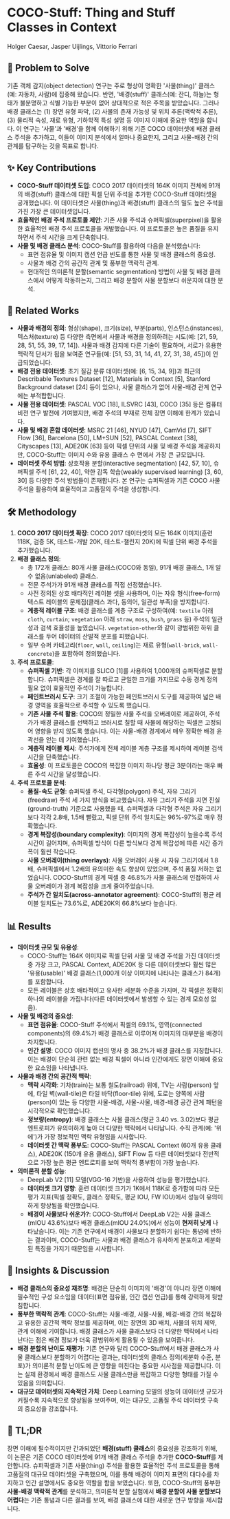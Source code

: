 # COCO-Stuff: Thing and Stuff Classes in Context
Holger Caesar, Jasper Uijlings, Vittorio Ferrari

## 🧩 Problem to Solve
기존 객체 감지(object detection) 연구는 주로 형상이 명확한 '사물(thing)' 클래스(예: 자동차, 사람)에 집중해 왔습니다. 반면, '배경(stuff)' 클래스(예: 잔디, 하늘)는 형태가 불분명하고 식별 가능한 부분이 없어 상대적으로 적은 주목을 받았습니다. 그러나 배경 클래스는 (1) 장면 유형 파악, (2) 사물의 존재 가능성 및 위치 추론(맥락적 추론), (3) 물리적 속성, 재료 유형, 기하학적 특성 설명 등 이미지 이해에 중요한 역할을 합니다. 이 연구는 '사물'과 '배경'을 함께 이해하기 위해 기존 COCO 데이터셋에 배경 클래스 주석을 추가하고, 이들이 이미지 분석에서 얼마나 중요한지, 그리고 사물-배경 간의 관계를 탐구하는 것을 목표로 합니다.

## ✨ Key Contributions
*   **COCO-Stuff 데이터셋 도입**: COCO 2017 데이터셋의 164K 이미지 전체에 91개의 배경(stuff) 클래스에 대한 픽셀 단위 주석을 추가한 COCO-Stuff 데이터셋을 공개했습니다. 이 데이터셋은 사물(thing)과 배경(stuff) 클래스의 밀도 높은 주석을 가진 가장 큰 데이터셋입니다.
*   **효율적인 배경 주석 프로토콜 제안**: 기존 사물 주석과 슈퍼픽셀(superpixel)을 활용한 효율적인 배경 주석 프로토콜을 개발했습니다. 이 프로토콜은 높은 품질을 유지하면서 주석 시간을 크게 단축합니다.
*   **사물 및 배경 클래스 분석**: COCO-Stuff를 활용하여 다음을 분석했습니다:
    *   표면 점유율 및 이미지 캡션 언급 빈도를 통한 사물 및 배경 클래스의 중요성.
    *   사물과 배경 간의 공간적 관계 및 풍부한 맥락적 관계.
    *   현대적인 의미론적 분할(semantic segmentation) 방법이 사물 및 배경 클래스에서 어떻게 작동하는지, 그리고 배경 분할이 사물 분할보다 쉬운지에 대한 분석.

## 📎 Related Works
*   **사물과 배경의 정의**: 형상($\text{shape}$), 크기($\text{size}$), 부분($\text{parts}$), 인스턴스($\text{instances}$), 텍스처($\text{texture}$) 등 다양한 측면에서 사물과 배경을 정의하려는 시도(예: [21, 59, 28, 51, 55, 39, 17, 14]). 사물과 배경 감지에 다른 기술이 필요하며, 서로가 유용한 맥락적 단서가 됨을 보여준 연구들(예: [51, 53, 31, 14, 41, 27, 31, 38, 45])이 언급되었습니다.
*   **배경 전용 데이터셋**: 초기 질감 분류 데이터셋(예: [6, 15, 34, 9])과 최근의 Describable Textures Dataset [12], Materials in Context [5], Stanford Background dataset [24] 등이 있으나, 사물 클래스가 없어 사물-배경 관계 연구에는 부적합합니다.
*   **사물 전용 데이터셋**: PASCAL VOC [18], ILSVRC [43], COCO [35] 등은 컴퓨터 비전 연구 발전에 기여했지만, 배경 주석의 부재로 전체 장면 이해에 한계가 있습니다.
*   **사물 및 배경 혼합 데이터셋**: MSRC 21 [46], NYUD [47], CamVid [7], SIFT Flow [36], Barcelona [50], LM+SUN [52], PASCAL Context [38], Cityscapes [13], ADE20K [63] 등이 픽셀 단위의 사물 및 배경 주석을 제공하지만, COCO-Stuff는 이미지 수와 유용 클래스 수 면에서 가장 큰 규모입니다.
*   **데이터셋 주석 방법**: 상호작용 분할(interactive segmentation) [42, 57, 10], 슈퍼픽셀 주석 [61, 22, 40], 약한 감독 학습(weakly supervised learning) [3, 60, 30] 등 다양한 주석 방법들이 존재합니다. 본 연구는 슈퍼픽셀과 기존 COCO 사물 주석을 활용하여 효율적이고 고품질의 주석을 생성합니다.

## 🛠️ Methodology
1.  **COCO 2017 데이터셋 확장**: COCO 2017 데이터셋의 모든 164K 이미지(훈련 118K, 검증 5K, 테스트-개발 20K, 테스트-챌린지 20K)에 픽셀 단위 배경 주석을 추가했습니다.
2.  **배경 클래스 정의**:
    *   총 172개 클래스: 80개 사물 클래스(COCO와 동일), 91개 배경 클래스, 1개 알 수 없음(unlabeled) 클래스.
    *   전문 주석가가 91개 배경 클래스를 직접 선정했습니다.
    *   사전 정의된 상호 배타적인 레이블 셋을 사용하며, 이는 자유 형식(free-form) 텍스트 레이블의 문제점(클래스 과다, 동의어, 일관성 부족)을 방지합니다.
    *   **계층적 레이블 구조**: 배경 클래스를 계층 구조로 구성하여(예: `textile` 아래 `cloth`, `curtain`; `vegetation` 아래 `straw`, `moss`, `bush`, `grass` 등) 주석의 일관성과 검색 효율성을 높였습니다. `vegetation-other`와 같이 광범위한 하위 클래스를 두어 데이터의 산발적 분포를 피했습니다.
    *   일부 슈퍼 카테고리(`floor`, `wall`, `ceiling`)는 재료 유형(`wall-brick`, `wall-concrete`)을 포함하여 정의했습니다.
3.  **주석 프로토콜**:
    *   **슈퍼픽셀 기반**: 각 이미지를 SLICO [1]를 사용하여 1,000개의 슈퍼픽셀로 분할합니다. 슈퍼픽셀은 경계를 잘 따르고 균일한 크기를 가지므로 수동 경계 정의 필요 없이 효율적인 주석이 가능합니다.
    *   **페인트브러시 도구**: 크기 조절이 가능한 페인트브러시 도구를 제공하여 넓은 배경 영역을 효율적으로 주석할 수 있도록 했습니다.
    *   **기존 사물 주석 활용**: COCO의 정밀한 사물 주석을 오버레이로 제공하여, 주석가가 배경 클래스를 선택하고 브러시로 칠할 때 사물에 해당하는 픽셀은 고정되어 영향을 받지 않도록 했습니다. 이는 사물-배경 경계에서 매우 정확한 배경 윤곽선을 얻는 데 기여했습니다.
    *   **계층적 레이블 제시**: 주석가에게 전체 레이블 계층 구조를 제시하여 레이블 검색 시간을 단축했습니다.
    *   **효율성**: 이 프로토콜은 COCO의 복잡한 이미지 하나당 평균 3분이라는 매우 빠른 주석 시간을 달성했습니다.
4.  **주석 프로토콜 분석**:
    *   **품질-속도 균형**: 슈퍼픽셀 주석, 다각형(polygon) 주석, 자유 그리기(freedraw) 주석 세 가지 방식을 비교했습니다. 자유 그리기 주석을 지면 진실(ground-truth) 기준으로 사용했을 때, 슈퍼픽셀과 다각형 주석은 자유 그리기보다 각각 2.8배, 1.5배 빨랐고, 픽셀 단위 주석 일치도는 96%-97%로 매우 정확했습니다.
    *   **경계 복잡성($\text{boundary complexity}$)**: 이미지의 경계 복잡성이 높을수록 주석 시간이 길어지며, 슈퍼픽셀 방식이 다른 방식보다 경계 복잡성에 따른 시간 증가폭이 훨씬 작습니다.
    *   **사물 오버레이($\text{thing overlays}$)**: 사물 오버레이 사용 시 자유 그리기에서 1.8배, 슈퍼픽셀에서 1.2배의 유의미한 속도 향상이 있었으며, 주석 품질 저하는 없었습니다. COCO-Stuff의 경계 픽셀 중 46.8%가 사물 클래스에 인접하여 사물 오버레이가 경계 복잡성을 크게 줄여주었습니다.
    *   **주석가 간 일치도($\text{across-annotator agreement}$)**: COCO-Stuff의 평균 레이블 일치도는 73.6%로, ADE20K의 66.8%보다 높습니다.

## 📊 Results
*   **데이터셋 규모 및 유용성**:
    *   COCO-Stuff는 164K 이미지로 픽셀 단위 사물 및 배경 주석을 가진 데이터셋 중 가장 크고, PASCAL Context, ADE20K 등 다른 데이터셋보다 훨씬 많은 '유용(usable)' 배경 클래스(1,000개 이상 이미지에 나타나는 클래스가 84개)를 포함합니다.
    *   모든 레이블은 상호 배타적이고 유사한 세분화 수준을 가지며, 각 픽셀은 정확히 하나의 레이블을 가집니다(다른 데이터셋에서 발생할 수 있는 경계 모호성 없음).
*   **사물 및 배경의 중요성**:
    *   **표면 점유율**: COCO-Stuff 주석에서 픽셀의 69.1%, 영역(connected components)의 69.4%가 배경 클래스로 이루어져 이미지의 대부분을 배경이 차지합니다.
    *   **인간 설명**: COCO 이미지 캡션의 명사 중 38.2%가 배경 클래스를 지칭합니다. 이는 배경이 단순히 관련 없는 배경 픽셀이 아니라 인간에게도 장면 이해에 중요한 요소임을 나타냅니다.
*   **사물과 배경 간의 공간적 맥락**:
    *   **맥락 시각화**: 기차(train)는 보통 철도(railroad) 위에, TV는 사람(person) 앞에, 타일 벽(wall-tile)은 타일 바닥(floor-tile) 위에, 도로는 양쪽에 사람(person)이 있는 등 다양한 사물-배경, 사물-사물, 배경-배경 공간 관계 패턴을 시각적으로 확인했습니다.
    *   **정보량($\text{entropy}$)**: 배경 클래스는 사물 클래스(평균 3.40 vs. 3.02)보다 평균 엔트로피가 유의미하게 높아 더 다양한 맥락에서 나타납니다. 수직 관계(예: '위에')가 가장 정보적인 맥락 유형임을 시사합니다.
    *   **데이터셋 간 맥락 풍부도**: COCO-Stuff는 PASCAL Context (60개 유용 클래스), ADE20K (150개 유용 클래스), SIFT Flow 등 다른 데이터셋보다 전반적으로 가장 높은 평균 엔트로피를 보여 맥락적 풍부함이 가장 높습니다.
*   **의미론적 분할 성능**:
    *   DeepLab V2 [11] 모델(VGG-16 기반)을 사용하여 성능을 평가했습니다.
    *   **데이터셋 크기 영향**: 훈련 데이터셋 크기가 1K에서 118K로 증가함에 따라 모든 평가 지표(픽셀 정확도, 클래스 정확도, 평균 IOU, FW IOU)에서 성능이 유의미하게 향상됨을 확인했습니다.
    *   **배경이 사물보다 쉬운가?**: COCO-Stuff에서 DeepLab V2는 사물 클래스(mIOU 43.6%)보다 배경 클래스(mIOU 24.0%)에서 성능이 **현저히 낮게** 나타났습니다. 이는 기존 연구에서 배경이 사물보다 분할하기 쉽다는 통념에 반하는 결과이며, COCO-Stuff는 사물과 배경 클래스가 유사하게 분포하고 세분화된 특징을 가지기 때문임을 시사합니다.

## 🧠 Insights & Discussion
*   **배경 클래스의 중요성 재조명**: 배경은 단순히 이미지의 '배경'이 아니라 장면 이해에 필수적인 구성 요소임을 데이터(표면 점유율, 인간 캡션 언급)를 통해 강력하게 뒷받침합니다.
*   **풍부한 맥락적 관계**: COCO-Stuff는 사물-배경, 사물-사물, 배경-배경 간의 복잡하고 유용한 공간적 맥락 정보를 제공하며, 이는 장면의 3D 배치, 사물의 위치 제약, 관계 이해에 기여합니다. 배경 클래스가 사물 클래스보다 더 다양한 맥락에서 나타난다는 점은 배경 정보가 더욱 광범위하게 활용될 수 있음을 보여줍니다.
*   **배경 분할의 난이도 재평가**: 기존 연구와 달리 COCO-Stuff에서 배경 클래스가 사물 클래스보다 분할하기 어렵다는 결과는, 데이터셋의 클래스 정의(세분화 수준, 분포)가 의미론적 분할 난이도에 큰 영향을 미친다는 중요한 시사점을 제공합니다. 이는 실제 환경에서 배경 클래스도 사물 클래스만큼 복잡하고 다양한 형태를 가질 수 있음을 의미합니다.
*   **대규모 데이터셋의 지속적인 가치**: Deep Learning 모델의 성능이 데이터셋 규모가 커질수록 지속적으로 향상됨을 보여주며, 이는 대규모, 고품질 주석 데이터셋 구축의 중요성을 강조합니다.

## 📌 TL;DR
장면 이해에 필수적이지만 간과되었던 **배경(stuff) 클래스**의 중요성을 강조하기 위해, 이 논문은 기존 COCO 데이터셋에 91개 배경 클래스 주석을 추가한 **COCO-Stuff**를 제안합니다. 슈퍼픽셀과 기존 사물(thing) 주석을 활용한 효율적인 주석 프로토콜을 통해 고품질의 대규모 데이터셋을 구축했으며, 이를 통해 배경이 이미지 표면의 대다수를 차지하고 인간 설명에서도 중요한 역할을 함을 보였습니다. 또한, COCO-Stuff의 풍부한 **사물-배경 맥락적 관계**를 분석하고, 의미론적 분할 실험에서 **배경 분할이 사물 분할보다 어렵다**는 기존 통념과 다른 결과를 보여, 배경 클래스에 대한 새로운 연구 방향을 제시합니다.